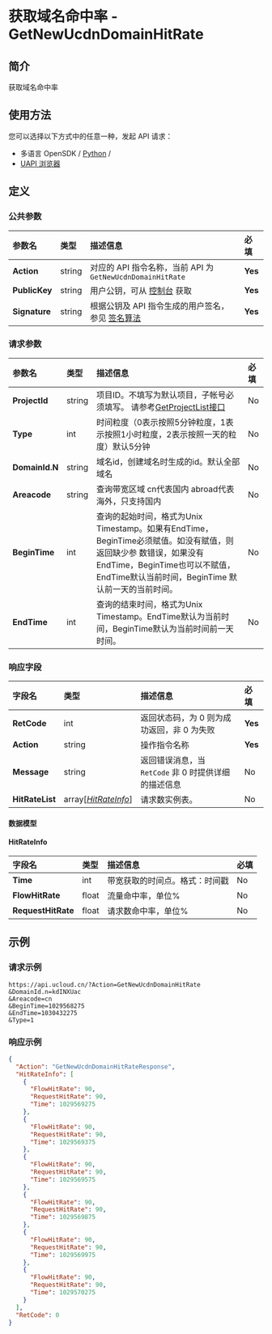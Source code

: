 # 获取域名命中率 - GetNewUcdnDomainHitRate

## 简介

获取域名命中率






## 使用方法

您可以选择以下方式中的任意一种，发起 API 请求：
- 多语言 OpenSDK / [Python](https://github.com/ucloud/ucloud-sdk-python3) /
- [UAPI 浏览器](https://console.ucloud.cn/uapi/detail?id=GetNewUcdnDomainHitRate)


## 定义

### 公共参数

| 参数名 | 类型 | 描述信息 | 必填 |
|:---|:---|:---|:---|
| **Action**     | string  | 对应的 API 指令名称，当前 API 为 `GetNewUcdnDomainHitRate`                        | **Yes** |
| **PublicKey**  | string  | 用户公钥，可从 [控制台](https://console.ucloud.cn/uapi/apikey) 获取                                             | **Yes** |
| **Signature**  | string  | 根据公钥及 API 指令生成的用户签名，参见 [签名算法](api/summary/signature.md)  | **Yes** |

### 请求参数

| 参数名 | 类型 | 描述信息 | 必填 |
|:---|:---|:---|:---|
| **ProjectId** | string | 项目ID。不填写为默认项目，子帐号必须填写。 请参考[GetProjectList接口](api/summary/get_project_list) |No|
| **Type** | int | 时间粒度（0表示按照5分钟粒度，1表示按照1小时粒度，2表示按照一天的粒度）默认5分钟 |No|
| **DomainId.N** | string | 域名id，创建域名时生成的id。默认全部域名 |No|
| **Areacode** | string | 查询带宽区域 cn代表国内 abroad代表海外，只支持国内 |No|
| **BeginTime** | int | 查询的起始时间，格式为Unix Timestamp。如果有EndTime，BeginTime必须赋值。如没有赋值，则返回缺少参 数错误，如果没有EndTime，BeginTime也可以不赋值，EndTime默认当前时间，BeginTime 默认前一天的当前时间。 |No|
| **EndTime** | int | 查询的结束时间，格式为Unix Timestamp。EndTime默认为当前时间，BeginTime默认为当前时间前一天时间。 |No|

### 响应字段

| 字段名 | 类型 | 描述信息 | 必填 |
|:---|:---|:---|:---|
| **RetCode** | int | 返回状态码，为 0 则为成功返回，非 0 为失败 |**Yes**|
| **Action** | string | 操作指令名称 |**Yes**|
| **Message** | string | 返回错误消息，当 `RetCode` 非 0 时提供详细的描述信息 |No|
| **HitRateList** | array[[*HitRateInfo*](#HitRateInfo)] | 请求数实例表。 |No|

#### 数据模型


#### HitRateInfo

| 字段名 | 类型 | 描述信息 | 必填 |
|:---|:---|:---|:---|
| **Time** | int | 带宽获取的时间点。格式：时间戳 |No|
| **FlowHitRate** | float | 流量命中率，单位% |No|
| **RequestHitRate** | float | 请求数命中率，单位% |No|

## 示例

### 请求示例
    
```
https://api.ucloud.cn/?Action=GetNewUcdnDomainHitRate
&DomainId.n=kdINXUac
&Areacode=cn
&BeginTime=1029568275
&EndTime=1030432275
&Type=1
```

### 响应示例
    
```json
{
  "Action": "GetNewUcdnDomainHitRateResponse",
  "HitRateInfo": [
    {
      "FlowHitRate": 90,
      "RequestHitRate": 90,
      "Time": 1029569275
    },
    {
      "FlowHitRate": 90,
      "RequestHitRate": 90,
      "Time": 1029569375
    },
    {
      "FlowHitRate": 90,
      "RequestHitRate": 90,
      "Time": 1029569575
    },
    {
      "FlowHitRate": 90,
      "RequestHitRate": 90,
      "Time": 1029569875
    },
    {
      "FlowHitRate": 90,
      "RequestHitRate": 90,
      "Time": 1029569975
    },
    {
      "FlowHitRate": 90,
      "RequestHitRate": 90,
      "Time": 1029570275
    }
  ],
  "RetCode": 0
}
```






